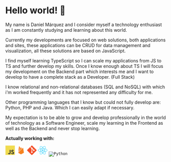 # Hello world! 👋

My name is Daniel Márquez and I consider myself a technology enthusiast as I am constantly studying and learning about this world.  

Currently my developments are focused on web solutions, both applications and sites, these applications can be CRUD for data management and visualization, all these solutions are based on JavaScript.

I find myself learning TypeScript so I can scale my applications from JS to TS and further develop my skills.
Once I know enough about TS I will focus my development on the Backend part which interests me and I want to develop to have a complete stack as a Developer. (Full Stack)

I know relational and non-relational databases (SQL and NoSQL) with which i'm worked frequently and it has not represented any difficulty for me.

Other programming languages that I know but could not fully develop are: Python, PHP and Java. Which I can easily adapt if necessary.

My expectation is to be able to grow and develop professionally in the world of technology as a Software Engineer, scale my learning in the Frontend as well as the Backend and never stop learning.

**Actually working with:** 

<code><img height="30" src="https://raw.githubusercontent.com/devicons/devicon/2809b567852a4648062a2d3e7c1c531367458c0b/icons/javascript/javascript-original.svg" alt='JavaScript'></code>
<code><img height="30" src="https://raw.githubusercontent.com/devicons/devicon/2809b567852a4648062a2d3e7c1c531367458c0b/icons/firebase/firebase-plain.svg" alt='Firebase'></code>
<code><img height="30" src="https://raw.githubusercontent.com/devicons/devicon/2809b567852a4648062a2d3e7c1c531367458c0b/icons/git/git-original.svg" alt='git'></code>
<code><img height="30" src="https://raw.githubusercontent.com/devicons/devicon/2809b567852a4648062a2d3e7c1c531367458c0b/icons/react/react-original.svg" alt='React'></code>
<code><img height="30" src="https://raw.githubusercontent.com/devicons/devicon/2809b567852a4648062a2d3e7c1c531367458c0b/icons/react/python-original.svg" alt='Python'></code>

<!--
**DanMarqz/danmarqz** is a ✨ _special_ ✨ repository because its `README.md` (this file) appears on your GitHub profile.

Here are some ideas to get you started:

- 🔭 I’m currently working on ...
- 🌱 I’m currently learning ...
- 👯 I’m looking to collaborate on ...
- 🤔 I’m looking for help with ...
- 💬 Ask me about ...
- 📫 How to reach me: ...
- 😄 Pronouns: ...
- ⚡ Fun fact: ...
-->
